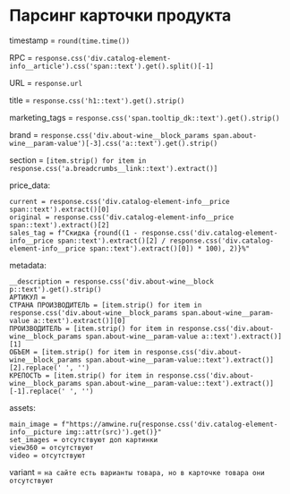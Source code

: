 # Парсинг карточки продукта
timestamp = `round(time.time())`

RPC = `response.css('div.catalog-element-info__article').css('span::text').get().split()[-1]`

URL = `response.url`

title = `response.css('h1::text').get().strip()`

marketing_tags = `response.css('span.tooltip_dk::text').get().strip()`

brand = `response.css('div.about-wine__block_params span.about-wine__param-value')[-3].css('a::text').get().strip()`

section = `[item.strip() for item in response.css('a.breadcrumbs__link::text').extract()]`


price_data:

    current = response.css('div.catalog-element-info__price span::text').extract()[0]
    original = response.css('div.catalog-element-info__price span::text').extract()[2]
    sales_tag = f"Скидка {round((1 - response.css('div.catalog-element-info__price span::text').extract()[2] / response.css('div.catalog-element-info__price span::text').extract()[0]) * 100), 2)}%"

metadata:

    __description = response.css('div.about-wine__block p::text').get().strip()
    АРТИКУЛ = 
    СТРАНА ПРОИЗВОДИТЕЛЬ = [item.strip() for item in response.css('div.about-wine__block_params span.about-wine__param-value a::text').extract()][0]
    ПРОИЗВОДИТЕЛЬ = [item.strip() for item in response.css('div.about-wine__block_params span.about-wine__param-value a::text').extract()][1]
    ОБЪЕМ = [item.strip() for item in response.css('div.about-wine__block_params span.about-wine__param-value::text').extract()][2].replace(' ', '')
    КРЕПОСТЬ = [item.strip() for item in response.css('div.about-wine__block_params span.about-wine__param-value::text').extract()][-1].replace(' ', '')
    


assets:

    main_image = f"https://amwine.ru{response.css('div.catalog-element-info__picture img::attr(src)').get()}"
    set_images = отсутствуют доп картинки
    view360 = отсутствуют
    video = отсутствуют


variant = `на сайте есть варианты товара, но в карточке товара они отсутствуют`
